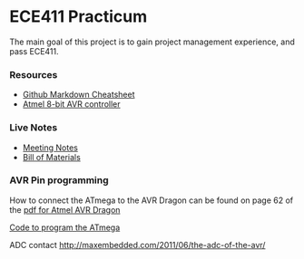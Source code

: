 # ECE411 Practicum 
The main goal of this project is to gain project management experience, and pass ECE411.

### Resources
- [Github Markdown Cheatsheet](https://github.com/adam-p/markdown-here/wiki/Markdown-Cheatsheet)
- [Atmel 8-bit AVR controller](http://ww1.microchip.com/downloads/en/DeviceDoc/Atmel-8271-8-bit-AVR-Microcontroller-ATmega48A-48PA-88A-88PA-168A-168PA-328-328P_datasheet_Complete.pdf)

### Live Notes
- [Meeting Notes](https://docs.google.com/document/d/19kvDTP8waEN3RQ6yVrNDx6z7Xe4eh67vW1i40oPSDoY/edit?usp=sharing)
- [Bill of Materials](https://docs.google.com/spreadsheets/d/1W5p3Xew4WHdP0dK88rSV139m2ax4RcH9-pE1J-V8YP8/edit?usp=sharing)

### AVR Pin programming
How to connect the ATmega to the AVR Dragon can be found on page 62 of the [pdf for Atmel
AVR
Dragon](https://github.com/philiparola/ece411-practicum/blob/master/datasheets/atmel-42723-avr-dragon_userguide.pdf)

[Code to program the ATmega](http://www.avr-tutorials.com/digital/about-avr-8-bit-microcontrollers-digital-io-ports)


ADC contact
http://maxembedded.com/2011/06/the-adc-of-the-avr/
